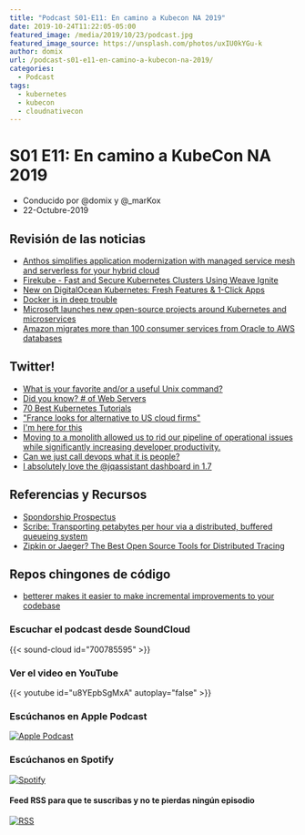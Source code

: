 ```yaml
---
title: "Podcast S01-E11: En camino a Kubecon NA 2019"
date: 2019-10-24T11:22:05-05:00
featured_image: /media/2019/10/23/podcast.jpg
featured_image_source: https://unsplash.com/photos/uxIU0kYGu-k
author: domix
url: /podcast-s01-e11-en-camino-a-kubecon-na-2019/
categories:
  - Podcast
tags:
  - kubernetes
  - kubecon
  - cloudnativecon
---
```


# S01 E11: En camino a KubeCon NA 2019

- Conducido por @domix y @_marKox
- 22-Octubre-2019

## Revisión de las noticias

* [Anthos simplifies application modernization with managed service mesh and serverless for your hybrid cloud](https://cloud.google.com/blog/topics/hybrid-cloud/anthos-simplifies-application-modernization-with-managed-service-mesh-and-serverless-for-your-hybrid-cloud)
* [Firekube - Fast and Secure Kubernetes Clusters Using Weave Ignite](https://www.weave.works/blog/firekube-fast-and-secure-kubernetes-clusters-using-weave-ignite)
* [New on DigitalOcean Kubernetes: Fresh Features & 1-Click Apps](https://blog.digitalocean.com/new-on-digitalocean-kubernetes/)
* [Docker is in deep trouble](https://www.zdnet.com/article/docker-is-in-deep-trouble/)
* [Microsoft launches new open-source projects around Kubernetes and microservices](https://techcrunch.com/2019/10/16/microsoft-launches-new-open-source-projects-around-kubernetes-and-microservices/)
* [Amazon migrates more than 100 consumer services from Oracle to AWS databases](https://techcrunch.com/2019/10/15/amazon-migrates-more-than-100-consumer-services-from-oracle-to-aws-databases/)



## Twitter!

* [What is your favorite and/or a useful Unix command?](https://twitter.com/varcharr/status/1176287245315248128?s=21)
* [Did you know? # of Web Servers](https://twitter.com/w3c/status/1179909748147343361)
* [70 Best Kubernetes Tutorials](https://twitter.com/learnk8s/status/1180441324786507777)
* ["France looks for alternative to US cloud firms"](https://twitter.com/cra/status/1180185075075502080)
* [I'm here for this](https://twitter.com/rothgar/status/1179886951295528970)
* [Moving to a monolith allowed us to rid our pipeline of operational issues while significantly increasing developer productivity.](https://twitter.com/kelseyhightower/status/1179536332042817537)
* [Can we just call devops what it is people?](https://twitter.com/craig_tracey/status/1181736816728301570)
* [I absolutely love the 
@jqassistant
 dashboard in 1.7](https://twitter.com/rotnroll666/status/1182000790409494528)


## Referencias y Recursos

* [Spondorship Prospectus](https://events.linuxfoundation.org/wp-content/uploads/2019/09/sponsor-cncf-20190924.pdf)
* [Scribe: Transporting petabytes per hour via a distributed, buffered queueing system](https://engineering.fb.com/data-infrastructure/scribe/)
* [Zipkin or Jaeger? The Best Open Source Tools for Distributed Tracing](https://epsagon.com/blog/zipkin-or-jaeger-the-best-open-source-tools-for-distributed-tracing/)


## Repos chingones de código

* [betterer makes it easier to make incremental improvements to your codebase](https://github.com/phenomnomnominal/betterer)



### Escuchar el podcast desde SoundCloud

{{< sound-cloud id="700785595" >}}


### Ver el video en YouTube

{{< youtube id="u8YEpbSgMxA" autoplay="false" >}}

### Escúchanos en Apple Podcast

[![Apple Podcast](/US_UK_Apple_Podcasts_Listen_Badge_RGB.svg)](https://podcasts.apple.com/mx/podcast/cloud-native-mx/id1470528646)

### Escúchanos en Spotify

[![Spotify](/spotify-podcast-badge-blk-grn-330x80.png)](https://open.spotify.com/show/4PQyVjzcDQuELxi3aNO86e)


#### Feed RSS para que te suscribas y no te pierdas ningún episodio

[![RSS](/RSS_Feed_Icon.jpg)](http://feeds.soundcloud.com/users/soundcloud:users:393589416/sounds.rss)
